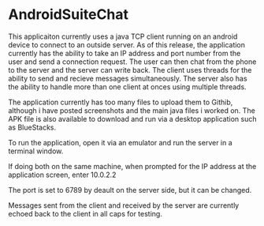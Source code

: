 # AndroidSuiteChat

This applicaiton currently uses a java TCP client running on an android device to connect to an outside server.
As of this release, the application currently has the ability to take an IP address and port number from the user and send a connection request.
The user can then chat from the phone to the server and the server can write back.
The client uses threads for the ability to send and recieve messages simultaneously.
The server also has the ability to handle more than one client at onces using multiple threads.

The application currently has too many files to upload them to Githib, although i have posted screenshots and the main java files i worked on.
The APK file is also available to download and run via a desktop application such as BlueStacks.

To run the application, open it via an emulator and run the server in a terminal window.

If doing both on the same machine, when prompted for the IP address at the application screen, enter 10.0.2.2

The port is set to 6789 by deault on the server side, but it can be changed.

Messages sent from the client and received by the server are currently echoed back to the client in all caps for testing.

